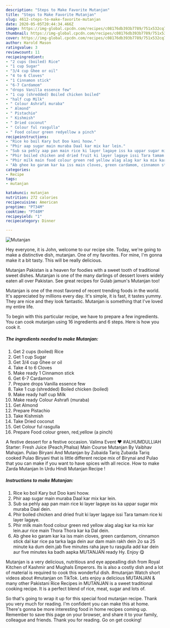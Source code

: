 ```yaml
---
description: "Steps to Make Favorite Mutanjan"
title: "Steps to Make Favorite Mutanjan"
slug: 4612-steps-to-make-favorite-mutanjan
date: 2020-05-05T20:44:34.466Z
image: https://img-global.cpcdn.com/recipes/c08176db393b7789/751x532cq70/mutanjan-recipe-main-photo.jpg
thumbnail: https://img-global.cpcdn.com/recipes/c08176db393b7789/751x532cq70/mutanjan-recipe-main-photo.jpg
cover: https://img-global.cpcdn.com/recipes/c08176db393b7789/751x532cq70/mutanjan-recipe-main-photo.jpg
author: Harold Mason
ratingvalue: 3
reviewcount: 11
recipeingredient:
- "2 cups (boiled) Rice"
- "1 cup Sugar"
- "3/4 cup Ghee or oil"
- "4 to 6 Cloves"
- "1 Cinnamon stick"
- "6-7 Cardamom"
- "drops Vanilla essence few"
- "1 cup (shredded) Boiled chicken boiled"
- "half cup Milk"
- " Colour Ashrafi muraba"
- " Almond"
- " Pistachio"
- " Kishmish"
- " Dried coconut"
- " Colour ful rasgulla"
- " Food colour green redyellow a pinch"
recipeinstructions:
- "Rice ko boil Kary but Doo kani hoow."
- "Phir aap sugar main muraba Daal kar mix kar lein."
- "Sub sa pehly aap pan main rice ki layer lagaye iss ka uppar sugar mix muraba Daal dein."
- "Phir boiled chicken and dried fruit ki layer lagaye issi Tara tamam rice ki layer lagaye."
- "Phir milk main food colour green red yellow alag alag kar ka mix kar lein.aur rice main Thora Thora kar ka Dal dein."
- "Ab ghee ko garam kar ka iss main cloves, green cardamom, cinnamon stick dal kar rice pa tarka laga dein aur dam main rakh dein 2o sa 25 minute ka dum dein.jab five minutes raha jaye tu rasgulla add kar dein aur five minutes ka badh aapka MUTANJAN ready Hy. Enjoy 😋"
categories:
- Recipe
tags:
- mutanjan

katakunci: mutanjan 
nutrition: 272 calories
recipecuisine: American
preptime: "PT34M"
cooktime: "PT48M"
recipeyield: "1"
recipecategory: Dinner

---
```



![Mutanjan](https://img-global.cpcdn.com/recipes/c08176db393b7789/751x532cq70/mutanjan-recipe-main-photo.jpg)

Hey everyone, it is John, welcome to our recipe site. Today, we're going to make a distinctive dish, mutanjan. One of my favorites. For mine, I'm gonna make it a bit tasty. This will be really delicious.

Mutanjan Pakistan is a heaven for foodies with a sweet tooth of traditional sweet dishes. Mutanjan is one of the many darlings of dessert lovers widely eaten all over Pakistan. See great recipes for Gulab jamun&#39;s Mutanjan too!

Mutanjan is one of the most favored of recent trending foods in the world. It's appreciated by millions every day. It's simple, it is fast, it tastes yummy. They are nice and they look fantastic. Mutanjan is something that I've loved my entire life.


To begin with this particular recipe, we have to prepare a few ingredients. You can cook mutanjan using 16 ingredients and 6 steps. Here is how you cook it.

<!--inarticleads1-->

##### The ingredients needed to make Mutanjan:

1. Get 2 cups (boiled) Rice
1. Get 1 cup Sugar
1. Get 3/4 cup Ghee or oil
1. Take 4 to 6 Cloves
1. Make ready 1 Cinnamon stick
1. Get 6-7 Cardamom
1. Prepare drops Vanilla essence few
1. Take 1 cup (shredded) Boiled chicken (boiled)
1. Make ready half cup Milk
1. Make ready  Colour Ashrafi (muraba)
1. Get  Almond
1. Prepare  Pistachio
1. Take  Kishmish
1. Take  Dried coconut
1. Get  Colour ful rasgulla
1. Prepare  Food colour green, red,yellow (a pinch)


A festive dessert for a festive occasion. Valima Event ❤️ #ALHUMDULLIAH Starter: Fresh Juice (Peach,Phalsa) Main Course Mutanjan By Vaibhav Mahajan. Pulao Biryani And Mutanjan by Zubaida Tariq Zubaida Tariq cooked Pulao Biryani that is little different recipe mix of Birynai and Pulao that you can make if you want to have spices with all recice. How to make Zarda Mutanjan In Urdu Hindi Mutanjan Recipe ! 

<!--inarticleads2-->

##### Instructions to make Mutanjan:

1. Rice ko boil Kary but Doo kani hoow.
1. Phir aap sugar main muraba Daal kar mix kar lein.
1. Sub sa pehly aap pan main rice ki layer lagaye iss ka uppar sugar mix muraba Daal dein.
1. Phir boiled chicken and dried fruit ki layer lagaye issi Tara tamam rice ki layer lagaye.
1. Phir milk main food colour green red yellow alag alag kar ka mix kar lein.aur rice main Thora Thora kar ka Dal dein.
1. Ab ghee ko garam kar ka iss main cloves, green cardamom, cinnamon stick dal kar rice pa tarka laga dein aur dam main rakh dein 2o sa 25 minute ka dum dein.jab five minutes raha jaye tu rasgulla add kar dein aur five minutes ka badh aapka MUTANJAN ready Hy. Enjoy 😋


Mutanjan is a very delicious, nutritious and eye appealling dish from Royal Kitchen of Kashmir and Mughals Emperors. Its is also a costly dish and a lot of material is required to cook this wonderful dish. #mutanjan Watch short videos about #mutanjan on TikTok. Lets enjoy a delicious MUTANJAN &amp; many other Pakistani Rice Recipes in MUTANJAN is a sweet traditional cooking recipe. It is a perfect blend of rice, meat, sugar and lots of. 

So that's going to wrap it up for this special food mutanjan recipe. Thank you very much for reading. I'm confident you can make this at home. There's gonna be more interesting food in home recipes coming up. Remember to save this page on your browser, and share it to your family, colleague and friends. Thank you for reading. Go on get cooking!
